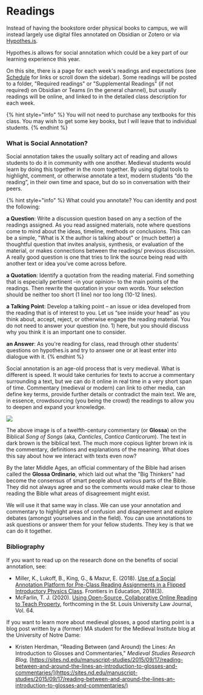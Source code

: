 # Readings

Instead of having the bookstore order physical books to campus, we will instead largely use digital files annotated on Obsidian or Zotero or via [Hypothes.is](../../../digital-tools/hypothes.is.md).&#x20;

Hypothes.is allows for social annotation which could be a key part of our learning experience this year.

On this site, there is a page for each week's readings and expectations (see [Schedule](../../../../schedule.md) for links or scroll down the sidebar). Some readings will be posted to a folder, "Required readings" or "Supplemental Readings" (if not required) on Obsidian or Teams (in the general channel), but usually readings will be online, and linked to in the detailed class description for each week.&#x20;

{% hint style="info" %}
You will not need to purchase any textbooks for this class. You may wish to get some key books, but I will leave that to individual students.&#x20;
{% endhint %}

### What is Social Annotation?

Social annotation takes the usually solitary act of reading and allows students to do it in community with one another. Medieval students would learn by doing this together in the room together. By using digital tools to highlight, comment, or otherwise annotate a text, modern students “do the reading”, in their own time and space, but do so in conversation with their peers.

{% hint style="info" %}
What could you annotate? You can identity and post the following:

**a Question**: Write a discussion question based on any a section of the readings assigned. As you read assigned materials, note where questions come to mind about the ideas, timeline, methods or conclusions. This can be a simple, "What is X the author is talking about" or (much better) a thoughtful question that invites analysis, synthesis, or evaluation of the material, or makes connections between the readings/ previous discussion. A really good question is one that tries to link the source being read with another text or idea you've come across before.

**a Quotation**: Identify a quotation from the reading material. Find something that is especially pertinent –in your opinion– to the main points of the readings. Then rewrite the quotation in your own words. Your selection should be neither too short (1 line) nor too long (10-12 lines).

**a Talking Point**: Develop a talking point – an issue or idea developed from the reading that is of interest to you. Let us “see inside your head” as you think about, accept, reject, or otherwise engage the reading material. You do not need to answer your question (no. 1) here, but you should discuss why you think it is an important one to consider.

**an Answer**: As you're reading for class, read through other students' questions on hypothes.is and try to answer one or at least enter into dialogue with it.&#x20;
{% endhint %}

Social annotation is an age-old process that is very medieval. What is different is speed. It would take centuries for texts to accrue a commentary surrounding a text, but we can do it online in real time in a very short span of time. Commentary (medieval or modern) can link to other media, can define key terms, provide further details or contradict the main text. We are, in essence, crowdsourcing (you being the crowd) the readings to allow you to deepen and expand your knowledge.&#x20;

![](../../../../.gitbook/assets/e-codices\_fmb-cb-0031\_002r\_medium.jpg)

The above image is of a twelfth-century commentary (or **Glossa**) on the Biblical _Song of Songs_ (aka, _Canticles_, _Cantica Canticorum_). The text in dark brown is the biblical text. The much more copious lighter brown ink is the commentary, definitions and explanations of the meaning. What does this say about how we interact with texts even now?

By the later Middle Ages, an official commentary of the Bible had arisen called the **Glossa Ordinario**, which laid out what the "Big Thinkers" had become the consensus of smart people about various parts of the Bible. They did not always agree and so the comments would make clear to those reading the Bible what areas of disagreement might exist.&#x20;

We will use it that same way in class. We can use your annotation and commentary to highlight areas of confusion and disagreement and explore debates (amongst yourselves and in the field). You can use annotations to ask questions or answer them for your fellow students. They key is that we can do it together.&#x20;

### Bibliography

If you want to read up on the research done on the benefits of social annotation, see:

* Miller, K., Lukoff, B., King, G., & Mazur, E. (2018). [Use of a Social Annotation Platform for Pre-Class Reading Assignments in a Flipped Introductory Physics Class](https://www.frontiersin.org/articles/10.3389/feduc.2018.00008/full). Frontiers in Education, 2018(3).
* McFarlin, T. J. (2020). [Using Open-Source, Collaborative Online Reading to Teach Property](https://ssrn.com/abstract=3558169), forthcoming in the St. Louis University Law Journal, Vol. 64.

If you want to learn more about medieval glosses, a good starting point is a blog post written by a (former) MA student for the Medieval Institute blog at the University of Notre Dame:

* Kristen Herdman, "Reading Between (and Around) the Lines: An Introduction to Glosses and Commentaries," _Medieval Studies Research Blog,_ [https://sites.nd.edu/manuscript-studies/2015/09/17/reading-between-and-around-the-lines-an-introduction-to-glosses-and-commentaries/](https://sites.nd.edu/manuscript-studies/2015/09/17/reading-between-and-around-the-lines-an-introduction-to-glosses-and-commentaries/)

###
